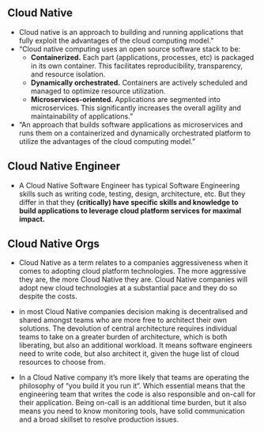 ## Cloud Native
* Cloud native is an approach to building and running applications that fully exploit the advantages of the cloud computing model.”
* “Cloud native computing uses an open source software stack to be:
  * **Containerized.** Each part (applications, processes, etc) is packaged in its own container. This facilitates reproducibility, transparency, and resource isolation.
  * **Dynamically orchestrated.** Containers are actively scheduled and managed to optimize resource utilization.
  * **Microservices-oriented.** Applications are segmented into microservices. This significantly increases the overall agility and maintainability of applications.”
* “An approach that builds software applications as microservices and runs them on a containerized and dynamically orchestrated platform to utilize the advantages of the cloud computing model.”

## Cloud Native Engineer
* A Cloud Native Software Engineer has typical Software Engineering skills such as writing code, testing, design, architecture, etc. But they differ in that they **(critically) have specific skills and knowledge to build applications to leverage cloud platform services for maximal impact.**

## Cloud Native Orgs
* Cloud Native as a term relates to a companies aggressiveness when it comes to adopting cloud platform technologies. The more aggressive they are, the more Cloud Native they are. Cloud Native companies will adopt new cloud technologies at a substantial pace and they do so despite the costs.

* in most Cloud Native companies decision making is decentralised and shared amongst teams who are more free to architect their own solutions. The devolution of central architecture requires individual teams to take on a greater burden of architecture, which is both liberating, but also an additional workload. It means software engineers need to write code, but also architect it, given the huge list of cloud resources to choose from. 
* In a Cloud Native company it’s more likely that teams are operating the philosophy of “you build it you run it“. Which essential means that the engineering team that writes the code is also responsible and on-call for their application. Being on-call is an additional time burden, but it also means you need to know monitoring tools, have solid communication and a broad skillset to resolve production issues.

